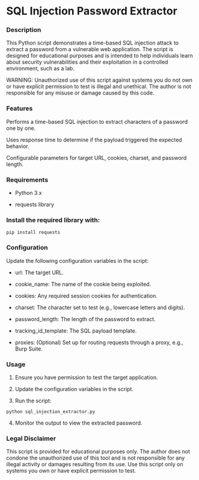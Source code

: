 # SQL Injection Password Extractor

### Description

This Python script demonstrates a time-based SQL injection attack to extract a password from a vulnerable web application. The script is designed for educational purposes and is intended to help individuals learn about security vulnerabilities and their exploitation in a controlled environment, such as a lab.

WARNING: Unauthorized use of this script against systems you do not own or have explicit permission to test is illegal and unethical. The author is not responsible for any misuse or damage caused by this code.

### Features

Performs a time-based SQL injection to extract characters of a password one by one.

Uses response time to determine if the payload triggered the expected behavior.

Configurable parameters for target URL, cookies, charset, and password length.

### Requirements

- Python 3.x

- requests library

### Install the required library with:
```
pip install requests
```
### Configuration

Update the following configuration variables in the script:

- url: The target URL.

- cookie_name: The name of the cookie being exploited.

- cookies: Any required session cookies for authentication.

- charset: The character set to test (e.g., lowercase letters and digits).

- password_length: The length of the password to extract.

- tracking_id_template: The SQL payload template.

- proxies: (Optional) Set up for routing requests through a proxy, e.g., Burp Suite.

### Usage

1. Ensure you have permission to test the target application.

2. Update the configuration variables in the script.

3. Run the script:
```
python sql_injection_extractor.py
```
4. Monitor the output to view the extracted password.

### Legal Disclaimer

This script is provided for educational purposes only. The author does not condone the unauthorized use of this tool and is not responsible for any illegal activity or damages resulting from its use. Use this script only on systems you own or have explicit permission to test.
